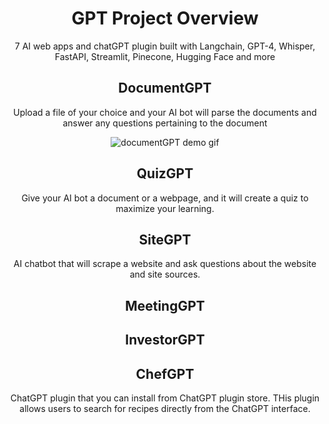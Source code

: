 <div style="text-align: center;" />

# GPT Project Overview
7 AI web apps and chatGPT plugin built with Langchain, GPT-4, Whisper, FastAPI, Streamlit, Pinecone, Hugging Face and more

## DocumentGPT
Upload a file of your choice and your AI bot will parse the documents and answer any questions pertaining to the document 

<img src="https://github.com/shin101/AI-LLM-GPT-project/blob/main/public/images/docGPT.gif?raw=true" alt="documentGPT demo gif" />


## QuizGPT
Give your AI bot a document or a webpage, and it will create a quiz to maximize your learning.

## SiteGPT
AI chatbot that will scrape a website and ask questions about the website and site sources. 

## MeetingGPT

## InvestorGPT

## ChefGPT 
ChatGPT plugin that you can install from ChatGPT plugin store. THis plugin allows users to search for recipes directly from the ChatGPT interface. 
